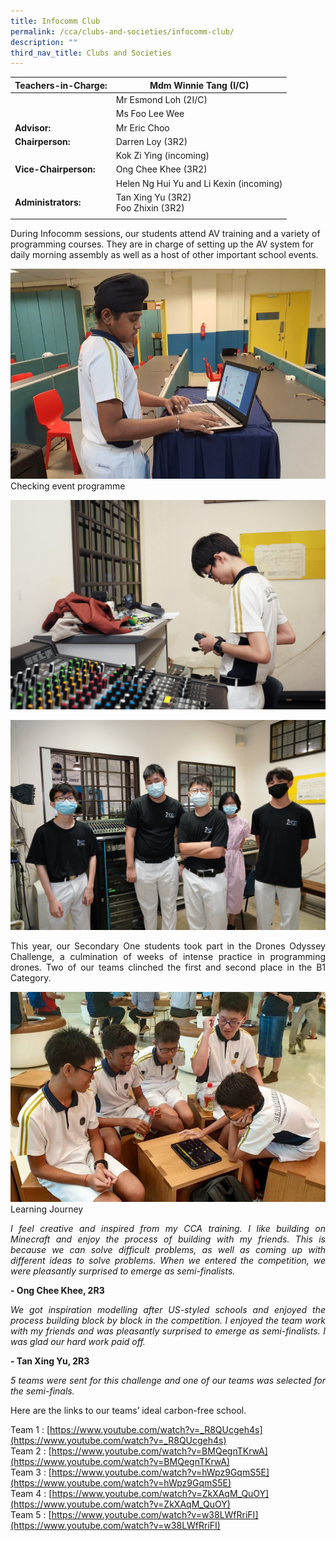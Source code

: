 ```yaml
---
title: Infocomm Club
permalink: /cca/clubs-and-societies/infocomm-club/
description: ""
third_nav_title: Clubs and Societies
---
```


  
|  **Teachers-in-Charge:** | Mdm Winnie Tang (I/C) | 
| -------- | -------- |
| |Mr Esmond Loh (2I/C)|
|  |  Ms Foo Lee Wee |
|**Advisor:** | Mr Eric Choo |
|**Chairperson:** |Darren Loy (3R2) |
| |Kok Zi Ying (incoming) |
|**Vice-Chairperson:** |Ong Chee Khee (3R2)    |
| |Helen Ng Hui Yu and Li Kexin (incoming) |
|**Administrators:** | Tan Xing Yu (3R2) <br>Foo Zhixin (3R2)|
|  |  |




During Infocomm sessions, our students attend AV training and a variety of programming courses. They are in charge of setting up the AV system for daily morning assembly as well as a host of other important school events. 








![Checking event programme](/images/Cca/cca-infocomm-01.jpg)
Checking event programme

![Sound and lighting crew](/images/Cca/cca-infocomm-02.jpg)

![Sound and lighting crew](/images/Cca/cca-infocomm-03.jpg)


<p style="text-align:justify">This year, our Secondary One students took part in the Drones Odyssey Challenge, a culmination of weeks of intense practice in programming drones. Two of our teams clinched the first and second place in the B1 Category. </p>



![Learning Journey](/images/Cca/cca-infocomm-04.jpg)
Learning Journey




<p style="text-align:justify; font-style:italic">I feel creative and inspired from my CCA training. I like building on Minecraft and enjoy the process of building with my friends. This is because we can solve difficult problems, as well as coming up with different ideas to solve problems. When we entered the competition, we were pleasantly surprised to emerge as semi-finalists.</p>

**- Ong Chee Khee,  2R3**

 
<p style="text-align:justify; font-style:italic">We got inspiration modelling after US-styled schools and enjoyed the process building block by block in the competition. I enjoyed the team work with my friends and was pleasantly surprised to emerge as semi-finalists. I was glad our hard work paid off.</p>

**- Tan Xing Yu, 2R3**
 

<p style="text-align:justify; font-style:italic">5 teams were sent for this challenge and one of our teams was selected for the semi-finals.</p>
Here are the links to our teams’ ideal carbon-free school.

Team 1 : [https://www.youtube.com/watch?v=_R8QUcgeh4s](https://www.youtube.com/watch?v=_R8QUcgeh4s) <br>
Team 2 : [https://www.youtube.com/watch?v=BMQegnTKrwA](https://www.youtube.com/watch?v=BMQegnTKrwA) <br>
Team 3 : [https://www.youtube.com/watch?v=hWpz9GqmS5E](https://www.youtube.com/watch?v=hWpz9GqmS5E) <br>
Team 4 : [https://www.youtube.com/watch?v=ZkXAqM_QuOY](https://www.youtube.com/watch?v=ZkXAqM_QuOY) <br>
Team 5 : [https://www.youtube.com/watch?v=w38LWfRriFI](https://www.youtube.com/watch?v=w38LWfRriFI)
